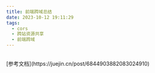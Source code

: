 ```yaml
---
title: 前端跨域总结
date: 2023-10-12 19:11:29
tags:
  - cors
  - 跨站资源共享
  - 前端跨域
---
```



<br >
[参考文档](https://juejin.cn/post/6844903882083024910)